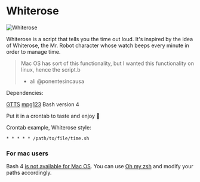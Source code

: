 # Whiterose

![Whiterose](https://www.magicalquote.com/wp-content/uploads/2015/08/Every-hacker-has-her-fixation.-You-hack-people-I-hack-time.-So-you-should-know-that-when-I-set-a-time-line-theres-a-reason.jpg)

Whiterose is a script that tells you the time out loud. It's inspired by the idea of Whiterose, the Mr. Robot character whose watch beeps every minute in order to manage time.

> Mac OS has sort of this functionality, but I wanted this functionality on linux, hence the script.b
> - ali @ponentesincausa

Dependencies:

[GTTS](https://github.com/pndurette/gTTS)
[mpg123](https://www.mpg123.de/download.shtml)
Bash version 4

Put it in a crontab to taste and enjoy 🍺

Crontab example, Whiterose style:

` * * * * * /path/to/file/time.sh `


### For mac users

Bash 4 [is not available for Mac OS](https://apple.stackexchange.com/a/197172). You can use [Oh my zsh](https://github.com/robbyrussell/oh-my-zsh) and modify your paths accordingly.



